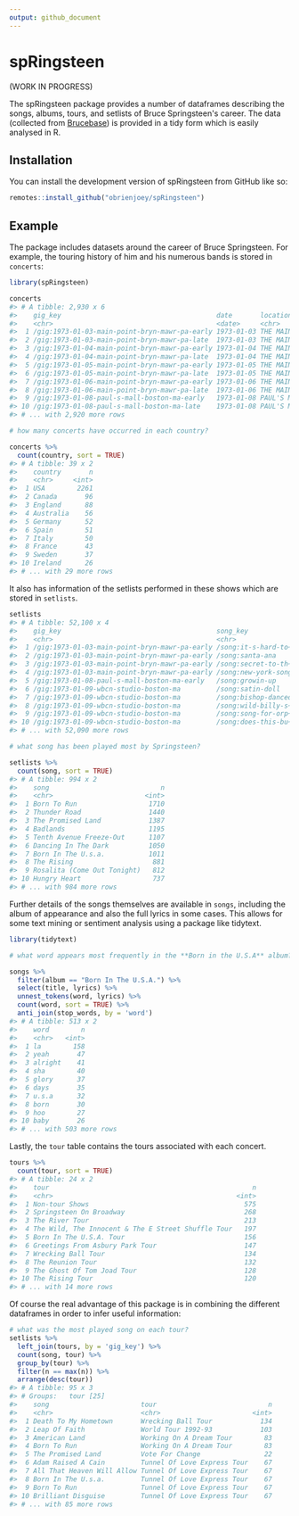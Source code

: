 ```yaml
---
output: github_document
---
```


<!-- README.md is generated from README.Rmd. Please edit that file -->



# spRingsteen

<!-- badges: start -->
<!-- badges: end -->

(WORK IN PROGRESS)

The spRingsteen package provides a number of dataframes describing the songs,
albums, tours, and setlists of Bruce Springsteen's career. The data (collected from [Brucebase](http://brucebase.wikidot.com/)) is provided
in a tidy form which is easily analysed in R.

## Installation

You can install the development version of spRingsteen from GitHub like so:

``` r
remotes::install_github("obrienjoey/spRingsteen")
```

## Example

The package includes datasets around the career of Bruce Springsteen. For example,
the touring history of him and his numerous bands is stored in `concerts`:


```r
library(spRingsteen)

concerts
#> # A tibble: 2,930 x 6
#>    gig_key                                       date       location        state city  country
#>    <chr>                                         <date>     <chr>           <chr> <chr> <chr>  
#>  1 /gig:1973-01-03-main-point-bryn-mawr-pa-early 1973-01-03 THE MAIN POINT~ PA    <NA>  USA    
#>  2 /gig:1973-01-03-main-point-bryn-mawr-pa-late  1973-01-03 THE MAIN POINT~ PA    <NA>  USA    
#>  3 /gig:1973-01-04-main-point-bryn-mawr-pa-early 1973-01-04 THE MAIN POINT~ PA    <NA>  USA    
#>  4 /gig:1973-01-04-main-point-bryn-mawr-pa-late  1973-01-04 THE MAIN POINT~ PA    <NA>  USA    
#>  5 /gig:1973-01-05-main-point-bryn-mawr-pa-early 1973-01-05 THE MAIN POINT~ PA    <NA>  USA    
#>  6 /gig:1973-01-05-main-point-bryn-mawr-pa-late  1973-01-05 THE MAIN POINT~ PA    <NA>  USA    
#>  7 /gig:1973-01-06-main-point-bryn-mawr-pa-early 1973-01-06 THE MAIN POINT~ PA    <NA>  USA    
#>  8 /gig:1973-01-06-main-point-bryn-mawr-pa-late  1973-01-06 THE MAIN POINT~ PA    <NA>  USA    
#>  9 /gig:1973-01-08-paul-s-mall-boston-ma-early   1973-01-08 PAUL'S MALL, B~ MA    <NA>  USA    
#> 10 /gig:1973-01-08-paul-s-mall-boston-ma-late    1973-01-08 PAUL'S MALL, B~ MA    <NA>  USA    
#> # ... with 2,920 more rows

# how many concerts have occurred in each country?

concerts %>% 
  count(country, sort = TRUE)
#> # A tibble: 39 x 2
#>    country       n
#>    <chr>     <int>
#>  1 USA        2261
#>  2 Canada       96
#>  3 England      88
#>  4 Australia    56
#>  5 Germany      52
#>  6 Spain        51
#>  7 Italy        50
#>  8 France       43
#>  9 Sweden       37
#> 10 Ireland      26
#> # ... with 29 more rows
```

It also has information of the setlists performed in these shows which are 
stored in `setlists`.


```r
setlists
#> # A tibble: 52,100 x 4
#>    gig_key                                       song_key            song           song_number
#>    <chr>                                         <chr>               <chr>                <int>
#>  1 /gig:1973-01-03-main-point-bryn-mawr-pa-early /song:it-s-hard-to~ It's Hard To ~           1
#>  2 /gig:1973-01-03-main-point-bryn-mawr-pa-early /song:santa-ana     Santa Ana                2
#>  3 /gig:1973-01-03-main-point-bryn-mawr-pa-early /song:secret-to-th~ Secret To The~           3
#>  4 /gig:1973-01-03-main-point-bryn-mawr-pa-early /song:new-york-song New York Song            4
#>  5 /gig:1973-01-08-paul-s-mall-boston-ma-early   /song:growin-up     Growin' Up               1
#>  6 /gig:1973-01-09-wbcn-studio-boston-ma         /song:satin-doll    Satin Doll               1
#>  7 /gig:1973-01-09-wbcn-studio-boston-ma         /song:bishop-danced Bishop Danced            2
#>  8 /gig:1973-01-09-wbcn-studio-boston-ma         /song:wild-billy-s~ Circus Song              3
#>  9 /gig:1973-01-09-wbcn-studio-boston-ma         /song:song-for-orp~ Song For Orph~           4
#> 10 /gig:1973-01-09-wbcn-studio-boston-ma         /song:does-this-bu~ Does This Bus~           5
#> # ... with 52,090 more rows

# what song has been played most by Springsteen?

setlists %>%
  count(song, sort = TRUE)
#> # A tibble: 994 x 2
#>    song                            n
#>    <chr>                       <int>
#>  1 Born To Run                  1710
#>  2 Thunder Road                 1440
#>  3 The Promised Land            1387
#>  4 Badlands                     1195
#>  5 Tenth Avenue Freeze-Out      1107
#>  6 Dancing In The Dark          1050
#>  7 Born In The U.s.a.           1011
#>  8 The Rising                    881
#>  9 Rosalita (Come Out Tonight)   812
#> 10 Hungry Heart                  737
#> # ... with 984 more rows
```

Further details of the songs themselves are available in `songs`, including
the album of appearance and also the full lyrics in some cases. This allows for 
some text mining or sentiment analysis using a package like tidytext.


```r
library(tidytext)

# what word appears most frequently in the **Born in the U.S.A** album?

songs %>% 
  filter(album == "Born In The U.S.A.") %>% 
  select(title, lyrics) %>% 
  unnest_tokens(word, lyrics) %>% 
  count(word, sort = TRUE) %>% 
  anti_join(stop_words, by = 'word')
#> # A tibble: 513 x 2
#>    word        n
#>    <chr>   <int>
#>  1 la        158
#>  2 yeah       47
#>  3 alright    41
#>  4 sha        40
#>  5 glory      37
#>  6 days       35
#>  7 u.s.a      32
#>  8 born       30
#>  9 hoo        27
#> 10 baby       26
#> # ... with 503 more rows
```

Lastly, the `tour` table contains the tours associated with each concert.


```r
tours %>% 
  count(tour, sort = TRUE)
#> # A tibble: 24 x 2
#>    tour                                                   n
#>    <chr>                                              <int>
#>  1 Non-tour Shows                                       575
#>  2 Springsteen On Broadway                              268
#>  3 The River Tour                                       213
#>  4 The Wild, The Innocent & The E Street Shuffle Tour   197
#>  5 Born In The U.S.A. Tour                              156
#>  6 Greetings From Asbury Park Tour                      147
#>  7 Wrecking Ball Tour                                   134
#>  8 The Reunion Tour                                     132
#>  9 The Ghost Of Tom Joad Tour                           128
#> 10 The Rising Tour                                      120
#> # ... with 14 more rows
```

Of course the real advantage of this package is in combining the different
dataframes in order to infer useful information:


```r
# what was the most played song on each tour?
setlists %>% 
  left_join(tours, by = 'gig_key') %>%
  count(song, tour) %>%
  group_by(tour) %>%
  filter(n == max(n)) %>%
  arrange(desc(tour))
#> # A tibble: 95 x 3
#> # Groups:   tour [25]
#>    song                       tour                            n
#>    <chr>                      <chr>                       <int>
#>  1 Death To My Hometown       Wrecking Ball Tour            134
#>  2 Leap Of Faith              World Tour 1992-93            103
#>  3 American Land              Working On A Dream Tour        83
#>  4 Born To Run                Working On A Dream Tour        83
#>  5 The Promised Land          Vote For Change                22
#>  6 Adam Raised A Cain         Tunnel Of Love Express Tour    67
#>  7 All That Heaven Will Allow Tunnel Of Love Express Tour    67
#>  8 Born In The U.s.a.         Tunnel Of Love Express Tour    67
#>  9 Born To Run                Tunnel Of Love Express Tour    67
#> 10 Brilliant Disguise         Tunnel Of Love Express Tour    67
#> # ... with 85 more rows
```

